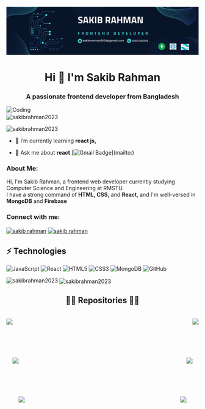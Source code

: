 ![logo](https://github.com/SakibRahman2023/SakibRahman2023/blob/main/banner.png)

<h1 align="center">Hi 👋 I'm Sakib Rahman</h1>
<h3 align="center">A passionate frontend developer from Bangladesh</h3>

<img align="left" width="400" src="https://camo.githubusercontent.com/9792d43627b178fd4a45bcabb3647d7b34a62d64baf96a19abf6ea19d5cea8dd/68747470733a2f2f63646e2e6472696262626c652e636f6d2f75736572732f313138373833362f73637265656e73686f74732f363533393432392f70726f6772616d65722e676966" alt="Coding" />


<p><img align="center" src="https://github-readme-streak-stats.herokuapp.com/?user=sakibrahman2023&" alt="sakibrahman2023" /></p>

<p align="left"> <img src="https://komarev.com/ghpvc/?username=sakibrahman2023&label=Profile%20views&color=0e75b6&style=flat" alt="sakibrahman2023" /> </p> 

- 🌱 I’m currently learning **react js,**

- 💬 Ask me about **react**
[![Gmail Badge](https://img.shields.io/badge/-sakibrahman5109@gmail.com-c14438?style=flat-square&logo=Gmail&logoColor=white&link=mailto:)](mailto:)

<h3 align="left">About Me:</h3>
  <p>Hi, I'm Sakib Rahman, a frontend web developer currently studying Computer Science and Engineering at RMSTU. <br> I have a strong command of <b>HTML, CSS,</b> and <b>React</b>, and I'm well-versed in <b>MongoDB</b> and <b>Firebase</b></p>

<h3 align="left">Connect with me:</h3>
<p align="left">
<a href="https://linkedin.com/in/sakib rahman" target="blank"><img align="center" src="https://raw.githubusercontent.com/rahuldkjain/github-profile-readme-generator/master/src/images/icons/Social/linked-in-alt.svg" alt="sakib rahman" height="30" width="40" /></a>
<a href="https://fb.com/sakib rahman" target="blank"><img align="center" src="https://raw.githubusercontent.com/rahuldkjain/github-profile-readme-generator/master/src/images/icons/Social/facebook.svg" alt="sakib rahman" height="30" width="40" /></a>
</p>

## ⚡ Technologies

![JavaScript](https://img.shields.io/badge/-JavaScript-black?style=flat-square&logo=javascript)
![React](https://img.shields.io/badge/-React-black?style=flat-square&logo=react)
![HTML5](https://img.shields.io/badge/-HTML5-E34F26?style=flat-square&logo=html5&logoColor=white)
![CSS3](https://img.shields.io/badge/-CSS3-1572B6?style=flat-square&logo=css3)
![MongoDB](https://img.shields.io/badge/-MongoDB-black?style=flat-square&logo=mongodb)
![GitHub](https://img.shields.io/badge/-GitHub-181717?style=flat-square&logo=github)

<p><img align="left" src="https://github-readme-stats.vercel.app/api/top-langs?username=sakibrahman2023&show_icons=true&locale=en&layout=compact" alt="sakibrahman2023" /></p>

<p>&nbsp;<img align="center" src="https://github-readme-stats.vercel.app/api?username=sakibrahman2023&show_icons=true&locale=en" alt="sakibrahman2023" /></p>

<h2 align="center">👨‍💻 Repositories 👨‍💻</h2>
<br>
<div width="100%" align="center">
  <a align="left" href="https://github.com/zumrudu-anka/Algorithms](https://github.com/SakibRahman2023/web-lab-Student_LogIn_system_Frontend" title="Student LogIn System"><img align="left" height="115" src="https://github-readme-stats.vercel.app/api/pin/?username=zumrudu-anka&repo=Algorithms&theme=react&border_color=61dafb&border_radius=10"></a><a align="right" href="https://github.com/zumrudu-anka/DataStructures" title="Data Structures"><img align="right" height="115" src="https://github-readme-stats.vercel.app/api/pin/?username=zumrudu-anka&repo=DataStructures&theme=react&border_color=61dafb&border_radius=10"></a>
</div>
<br/><br/><br/><br/><br/><br/>
<div width="100%" align="center">
  <a align="left" href="https://github.com/zumrudu-anka/Turkce-Heceleme-CPP" title="Turkce-Heceleme-CPP"><img align="left" height="115" src="https://github-readme-stats.vercel.app/api/pin/?username=zumrudu-anka&repo=Turkce-Heceleme-CPP&theme=react&border_color=61dafb&border_radius=10"></a>
  <a align="right" href="https://github.com/zumrudu-anka/CopyMoveForgeryDetectionWithDCT" title="Copy&Move Forgery Detection With DCT"><img align="right" height="115" src="https://github-readme-stats.vercel.app/api/pin/?username=zumrudu-anka&repo=CopyMoveForgeryDetectionWithDCT&theme=react&border_color=61dafb&border_radius=10"></a>
</div>
<br/><br/><br/><br/><br/><br/>
<div width="100%" align="center">
  <a align="left" href="https://github.com/zumrudu-anka/cpp-openmp-needleman-wunsch" title="Needleman Wunsch Algorithm With OpenMP"><img align="left" height="115" src="https://github-readme-stats.vercel.app/api/pin/?username=zumrudu-anka&repo=cpp-openmp-needleman-wunsch&theme=react&border_color=61dafb&border_radius=10"></a>
  <a align="right" href="https://github.com/zumrudu-anka/javascript-minesweeper" title="Minesweeper"><img align="right" height="115" src="https://github-readme-stats.vercel.app/api/pin/?username=zumrudu-anka&repo=javascript-minesweeper&theme=react&border_color=61dafb&border_radius=10"></a>
</div>
<br/><br/><br/><br/><br/><br/>


